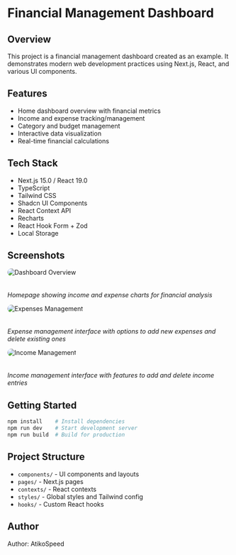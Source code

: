 # Financial Management Dashboard

## Overview

This project is a financial management dashboard created as an example. It demonstrates modern web development practices using Next.js, React, and various UI components.

## Features

- Home dashboard overview with financial metrics
- Income and expense tracking/management
- Category and budget management
- Interactive data visualization
- Real-time financial calculations

## Tech Stack

- Next.js 15.0 / React 19.0
- TypeScript
- Tailwind CSS
- Shadcn UI Components
- React Context API
- Recharts
- React Hook Form + Zod
- Local Storage

## Screenshots

<img src="https://github.com/user-attachments/assets/b84545da-7348-4029-95b9-759ff89a16bb" alt="Dashboard Overview" style="border-radius: 10px; margin-bottom: 20px;" />

_Homepage showing income and expense charts for financial analysis_

<img src="https://github.com/user-attachments/assets/e27ad60b-2b33-4292-8aa1-a2a3c39e4ce6" alt="Expenses Management" style="border-radius: 10px; margin-bottom: 20px;" />

_Expense management interface with options to add new expenses and delete existing ones_

<img src="https://github.com/user-attachments/assets/f7fd4303-8951-448d-aa2e-7cbf55494a4d" alt="Income Management" style="border-radius: 10px; margin-bottom: 20px;" />

_Income management interface with features to add and delete income entries_

## Getting Started

```bash
npm install    # Install dependencies
npm run dev    # Start development server
npm run build  # Build for production
```

## Project Structure

- `components/` - UI components and layouts
- `pages/` - Next.js pages
- `contexts/` - React contexts
- `styles/` - Global styles and Tailwind config
- `hooks/` - Custom React hooks

## Author

Author: AtikoSpeed
